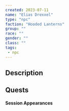 ```yaml
---
created: 2023-07-11
name: "Elias Drexxel"
type: "npc"
faction: "Hooded Lanterns"
group: ""
race: ""
gender: ""
class: ""
tags:
 - npc
---
```

## Description


## Quests
<!-- QueryToSerialize: TASK FROM "DND - Drakkenheim/Quests" WHERE !completed AND contains(outlinks, [[Elias Drexxel]]) -->

#### Session Appearances
<!-- QueryToSerialize: LIST FROM [[Elias Drexxel]] WHERE file.folder = "DND - Drakkenheim/Sessions" -->



